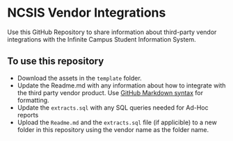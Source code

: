 # NCSIS Vendor Integrations

Use this GitHub Repository to share information about third-party vendor integrations with the Infinite Campus Student Information System. 

## To use this repository
* Download the assets in the ```template``` folder.
* Update the Readme.md with any information about how to integrate with the third party vendor product. Use [GitHub Markdown syntax](https://docs.github.com/en/get-started/writing-on-github/getting-started-with-writing-and-formatting-on-github/basic-writing-and-formatting-syntax) for formatting.
* Update the ```extracts.sql``` with any SQL queries needed for Ad-Hoc reports
* Upload the ```Readme.md``` and the ```extracts.sql``` file (if applicible) to a new folder in this repository using the vendor name as the folder name.
